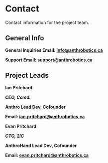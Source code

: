 # Contact

Contact information for the project team.

## General Info

**General Inquiries Email: [info@anthrobotics.ca](mailto:info@anthrobotics.ca)**

**Support Email: [support@anthrobotics.ca](mailto:support@anthrobotics.ca)**

## Project Leads

**Ian Pritchard**

***CEO, Comd.***

**Anthro Lead Dev, Cofounder**

**Email: [ian.pritchard@anthrobotics.ca](mailto:ian.pritchard@anthrobotics.ca)**

**Evan Pritchard**

***CTO, 2IC***

**AnthroHand Lead Dev, Cofounder**

**Email: [evan.pritchard@anthrobotics.ca](mailto:evan.pritchard@anthrobotics.ca)**

